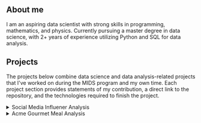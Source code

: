 ## About me 

I am an aspiring data scientist with strong skills in programming, mathematics, and physics. Currently pursuing a master degree in data science, with 2+ years of experience utilizing Python and SQL for data analysis.

## Projects

The projects below combine data science and data analysis-related projects that I've worked on during the MIDS program and my own time. Each project section provides statements of my contribution, a direct link to the repository, and the technologies required to finish the project. 

<details>
  <summary> Social Media Influener Analysis</summary>
  
  <br/>
  
  **Description**: Using the top social media influencer data of 2021 for Youtube, Instagram, and TikTok platforms, we find a correlation between different types of influencer genres to their subscribers or views. We found that different genres, like sports channels, received more views/subscribers, and comments, while other genres are the opposite. 
  
  **Language**: Python <br/>
  **Code Management**: GitHub, Jupyter Notebook <br/>
  **Link**: This [folder](https://github.com/Mamesa-El/Projects/tree/main/Social%20Median%20Influencer) contains the final reports, jupyter notebook, and csv files. 
  
</details>

<details>
  <summary> Acme Gourmet Meal Analysis </summary>
  
  <br/>
  
  **Description**: Utilize PostgreSQL database to store ACME customers' data and python to evaluate the best predictor of sales (location, holidays, menus). I determined that the weekend of a holiday resulted in actual sales being 31% below the expected sales.
  
  **Language**: Python, SQL <br/>
  **Code Management**: GitHub, Jupyter Notebook, PostreSQL
  
</details>

